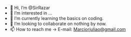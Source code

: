 - 👋 Hi, I’m @SirRazar
- 👀 I’m interested in ...
- 🌱 I’m currently learning the basics on coding. 
- 💞️ I’m looking to collaborate on nothing by now. 
- 📫 How to reach me -> E-mail: Marciorjuliao@gmail.com

<!---
SirRazar/SirRazar is a ✨ special ✨ repository because its `README.md` (this file) appears on your GitHub profile.
You can click the Preview link to take a look at your changes.
--->
